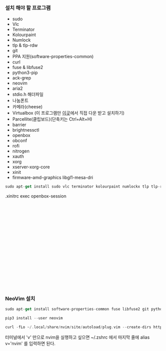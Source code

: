### 설치 해야 할 프로그램
* sudo
* Vlc
* Terminator
* Kolourpaint
* Numlock
* tlp & tlp-rdw
* git
* PPA 지원(software-properties-common)
* curl
* fuse & libfuse2
* python3-pip
* ack-grep
* neovim
* aria2
* stdio.h 해더파일
* 나눔폰트
* 카메라(cheese)
* Virtualbox (이 프로그램만 [이곳](https://www.virtualbox.org/wiki/Linux_Downloads)에서 직접 다운 받고 설치하기)
* Parcellite(클립보드)(단축키는 Ctrl+Alt+H)
* barrier
* brightnessctl
* openbox
* obconf
* rofi
* nitrogen
* xauth
* xorg
* xserver-xorg-core
* xinit
* firmware-amd-graphics libgl1-mesa-dri

```swift
sudo apt-get install sudo vlc terminator kolourpaint numlockx tlp tlp-rdw git software-properties-common curl fuse libfuse2 git python3-pip ack-grep neovim aria2 libc6-dev fonts-nanum cheese parcellite barrier openbox obconf menu rofi nitrogen xauth xorg xserver-xorg-core xinit lightdm firmware-amd-graphics libgl1-mesa-dri -y
```
.xinitrc
exec openbox-session



<br>
<br>
<br>
<br>
<br>
<br>
<br>
<br>
<br>
<br>
<br>
<br>
<br>
<br>
<br>
<br>

### NeoVim 설치
```swift
sudo apt-get install software-properties-common fuse libfuse2 git python3-pip ack-grep -y && sudo apt-get update && sudo apt-get install neovim
```
```swift
pip3 install --user neovim
```
```swift
curl -fLo ~/.local/share/nvim/site/autoload/plug.vim --create-dirs https://raw.githubusercontent.com/junegunn/vim-plug/master/plug.vim
```
터미널에서 'v' 만으로 nvim을 실행하고 싶으면 ~/.zshrc 에서 마지막 줄에 alias v='nvim' 를 입력하면 된다.

